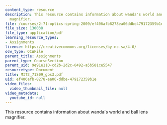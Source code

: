 ```yaml
---
content_type: resource
description: This resource contains information about wanda's world and ball lens
  magnifier.
file: /courses/2-71-optics-spring-2009/ef406afb8278ea06ddbe479172359b1e_MIT2_71S09_gps3.pdf
file_size: 130038
file_type: application/pdf
learning_resource_types:
- Assignments
license: https://creativecommons.org/licenses/by-nc-sa/4.0/
ocw_type: OCWFile
parent_title: Assignments
parent_type: CourseSection
parent_uid: 9e91e110-cd2b-2d2c-0492-a5b581ce5547
resourcetype: Document
title: MIT2_71S09_gps3.pdf
uid: ef406afb-8278-ea06-ddbe-479172359b1e
video_files:
  video_thumbnail_file: null
video_metadata:
  youtube_id: null
---
```

This resource contains information about wanda's world and ball lens magnifier.